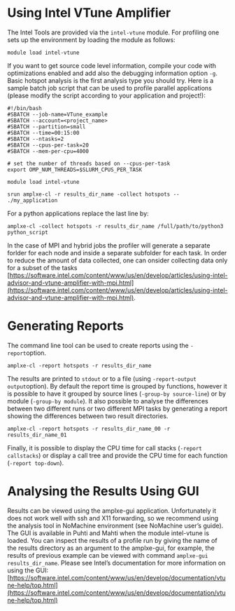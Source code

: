 # Using Intel VTune Amplifier
The Intel Tools are provided via the ```intel-vtune``` module. For profiling one sets up the environment by loading the module as follows:
```
module load intel-vtune
```
If you want to get source code level information, compile your code with optimizations enabled and add also
the debugging information option ```-g```. Basic hotspot analysis is the first analysis type you should try. Here is
a sample batch job script that can be used to profile  parallel applications (please modify the script according to your application and project!):
```
#!/bin/bash
#SBATCH --job-name=VTune_example
#SBATCH --account=<project_name>
#SBATCH --partition=small
#SBATCH --time=00:15:00
#SBATCH --ntasks=2
#SBATCH --cpus-per-task=20
#SBATCH --mem-per-cpu=4000

# set the number of threads based on --cpus-per-task
export OMP_NUM_THREADS=$SLURM_CPUS_PER_TASK

module load intel-vtune

srun amplxe-cl -r results_dir_name -collect hotspots -- ./my_application
```
For a python applications replace the last line by:
```
amplxe-cl -collect hotspots -r results_dir_name /full/path/to/python3 python_script
```
In the case of MPI and hybrid jobs  the profiler will generate a separate forlder for each node and inside a separate subfolder for each task. In order to reduce the amount of data collected, one can  onsider collecting data only for a subset of the tasks [https://software.intel.com/content/www/us/en/develop/articles/using-intel-advisor-and-vtune-amplifier-with-mpi.html](https://software.intel.com/content/www/us/en/develop/articles/using-intel-advisor-and-vtune-amplifier-with-mpi.html).

# Generating Reports

The command line tool can be used to create reports using the ```-report```option. 
```
amplxe-cl -report hotspots -r results_dir_name
```
The results are printed to ```stdout``` or to a file (using ```-report-output output```option). By default the report time is grouped by functions, however it is possible to have it grouped by source lines (```-group-by source-line```) or by module (```-group-by module```).
It  also possible to analyse the differences between two different runs or two different MPI tasks by generating a report showing the differences between two result directories.
```
amplxe-cl -report hotspots -r results_dir_name_00 -r results_dir_name_01
```
Finally, it is possible to display the CPU time for call stacks (```-report callstacks```) or display a call tree and provide the CPU time for each function (```-report top-down```).
# Analysing the Results Using GUI

Results can be viewed using the amplxe-gui application. Unfortunately it does not work well with ssh
and X11 forwarding, so we recommend using the analysis tool in NoMachine environment (see NoMachine
user’s guide). The GUI is available in Puhti and Mahti when the module intel-vtune is loaded. You can inspect
the results of a profile run by giving the name of the results directory as an argument to the amplxe-gui,
for example, the results of previous example can be viewed with command ```amplxe-gui results_dir_name```.
Please see Intel’s documentation for more information on using the GUI: [https://software.intel.com/content/www/us/en/develop/documentation/vtune-help/top.html](https://software.intel.com/content/www/us/en/develop/documentation/vtune-help/top.html)
